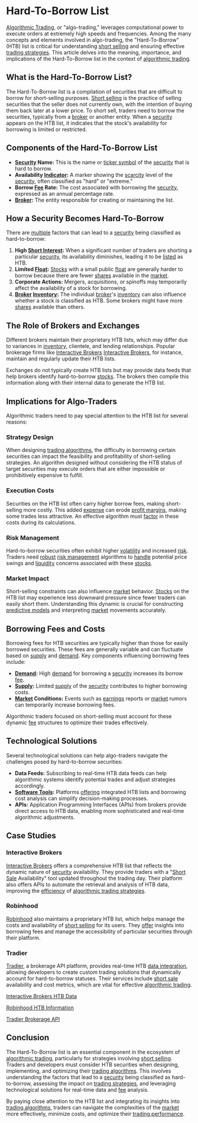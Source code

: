 # Hard-To-Borrow List

[Algorithmic Trading](../a/accountability.md), or "algo-trading," leverages computational power to execute orders at extremely high speeds and frequencies. Among the many concepts and elements involved in algo-trading, the "Hard-To-Borrow" (HTB) list is critical for understanding [short selling](../s/short_selling.md) and ensuring effective [trading strategies](../t/trading_strategies.md). This article delves into the meaning, importance, and implications of the Hard-To-Borrow list in the context of [algorithmic trading](../a/accountability.md).

## What is the Hard-To-Borrow List?

The Hard-To-Borrow list is a compilation of securities that are difficult to borrow for short-selling purposes. [Short selling](../s/short_selling.md) is the practice of selling securities that the seller does not currently own, with the intention of buying them back later at a lower price. To short sell, traders need to borrow the securities, typically from a [broker](../b/broker.md) or another entity. When a [security](../s/security.md) appears on the HTB list, it indicates that the stock's availability for borrowing is limited or restricted.

## Components of the Hard-To-Borrow List

- **[Security](../s/security.md) Name:** This is the name or [ticker symbol](../t/ticker_symbol.md) of the [security](../s/security.md) that is hard to borrow.
- **Availability [Indicator](../i/indicator.md):** A marker showing the [scarcity](../s/scarcity.md) level of the [security](../s/security.md), often classified as "hard" or "extreme."
- **Borrow [Fee](../f/fee.md) Rate:** The cost associated with borrowing the [security](../s/security.md), expressed as an annual percentage rate.
- **[Broker](../b/broker.md):** The entity responsible for creating or maintaining the list.

## How a Security Becomes Hard-To-Borrow

There are [multiple](../m/multiple.md) factors that can lead to a [security](../s/security.md) being classified as hard-to-borrow:

1. **High [Short Interest](../s/short_interest.md):** When a significant number of traders are shorting a particular [security](../s/security.md), its availability diminishes, leading it to be [listed](../l/listed.md) as HTB.
2. **Limited [Float](../f/float.md):** [Stocks](../s/stock.md) with a small public [float](../f/float.md) are generally harder to borrow because there are fewer [shares](../s/shares.md) available in the [market](../m/market.md).
3. **Corporate Actions:** Mergers, acquisitions, or spinoffs may temporarily affect the availability of a stock for borrowing.
4. **[Broker](../b/broker.md) [Inventory](../i/inventory.md):** The individual [broker](../b/broker.md)'s [inventory](../i/inventory.md) can also influence whether a stock is classified as HTB. Some brokers might have more [shares](../s/shares.md) available than others.

## The Role of Brokers and Exchanges

Different brokers maintain their proprietary HTB lists, which may differ due to variances in [inventory](../i/inventory.md), clientele, and lending relationships. Popular brokerage firms like [Interactive Brokers](../i/interactive_brokers.md) [Interactive Brokers](https://www.interactivebrokers.com), for instance, maintain and regularly update their HTB lists. 

Exchanges do not typically create HTB lists but may provide data feeds that help brokers identify hard-to-borrow [stocks](../s/stock.md). The brokers then compile this information along with their internal data to generate the HTB list.

## Implications for Algo-Traders

Algorithmic traders need to pay special attention to the HTB list for several reasons:

### Strategy Design

When designing [trading algorithms](../t/trading_algorithms.md), the difficulty in borrowing certain securities can impact the feasibility and profitability of short-selling strategies. An algorithm designed without considering the HTB status of target securities may execute orders that are either impossible or prohibitively expensive to fulfill.

### Execution Costs

Securities on the HTB list often carry higher borrow fees, making short-selling more costly. This added [expense](../e/expense.md) can erode [profit margins](../p/profit_margins_in_trading.md), making some trades less attractive. An effective algorithm must [factor](../f/factor.md) in these costs during its calculations.

### Risk Management

Hard-to-borrow securities often exhibit higher [volatility](../v/volatility.md) and increased [risk](../r/risk.md). Traders need [robust](../r/robust.md) [risk management](../r/risk_management.md) algorithms to [handle](../h/handle.md) potential price swings and [liquidity](../l/liquidity.md) concerns associated with these [stocks](../s/stock.md).

### Market Impact

Short-selling constraints can also influence [market](../m/market.md) behavior. [Stocks](../s/stock.md) on the HTB list may experience less downward pressure since fewer traders can easily short them. Understanding this dynamic is crucial for constructing [predictive models](../p/predictive_models_in_trading.md) and interpreting [market](../m/market.md) movements accurately.

## Borrowing Fees and Costs

Borrowing fees for HTB securities are typically higher than those for easily borrowed securities. These fees are generally variable and can fluctuate based on [supply](../s/supply.md) and [demand](../d/demand.md). Key components influencing borrowing fees include:

- **[Demand](../d/demand.md):** High [demand](../d/demand.md) for borrowing a [security](../s/security.md) increases its borrow [fee](../f/fee.md).
- **[Supply](../s/supply.md):** Limited [supply](../s/supply.md) of the [security](../s/security.md) contributes to higher borrowing costs.
- **[Market](../m/market.md) Conditions:** Events such as [earnings](../e/earnings.md) reports or [market](../m/market.md) rumors can temporarily increase borrowing fees.

Algorithmic traders focused on short-selling must account for these dynamic [fee](../f/fee.md) structures to optimize their trades effectively.

## Technological Solutions

Several technological solutions can help algo-traders navigate the challenges posed by hard-to-borrow securities:

- **Data Feeds:** Subscribing to real-time HTB data feeds can help algorithmic systems identify potential trades and adjust strategies accordingly.
- **[Software Tools](../s/software_tools_for_trading.md):** Platforms [offering](../o/offering.md) integrated HTB lists and borrowing cost analysis can simplify decision-making processes.
- **APIs:** Application Programming Interfaces (APIs) from brokers provide direct access to HTB data, enabling more sophisticated and real-time algorithmic adjustments.

## Case Studies

### Interactive Brokers

[Interactive Brokers](../i/interactive_brokers.md) offers a comprehensive HTB list that reflects the dynamic nature of [security](../s/security.md) availability. They provide traders with a "[Short Sale](../s/short_sale.md) Availability" tool updated throughout the trading day. Their platform also offers APIs to automate the retrieval and analysis of HTB data, improving the [efficiency](../e/efficiency.md) of [algorithmic trading strategies](../a/algorithmic_trading_strategies.md).

### Robinhood

[Robinhood](../r/robinhood.md) also maintains a proprietary HTB list, which helps manage the costs and availability of [short selling](../s/short_selling.md) for its users. They [offer](../o/offer.md) insights into borrowing fees and manage the accessibility of particular securities through their platform.

### Tradier

[Tradier](../t/tradier.md), a brokerage API platform, provides real-time HTB [data integration](../d/data_integration.md), allowing developers to create custom trading solutions that dynamically account for hard-to-borrow statuses. Their services include [short sale](../s/short_sale.md) availability and cost metrics, which are vital for effective [algorithmic trading](../a/accountability.md).

[Interactive Brokers HTB Data](https://www.interactivebrokers.com)

[Robinhood HTB Information](https://robinhood.com)

[Tradier Brokerage API](https://www.tradier.com)

## Conclusion

The Hard-To-Borrow list is an essential component in the ecosystem of [algorithmic trading](../a/accountability.md), particularly for strategies involving [short selling](../s/short_selling.md). Traders and developers must consider HTB securities when designing, implementing, and optimizing their [trading algorithms](../t/trading_algorithms.md). This involves understanding the factors that lead to a [security](../s/security.md) being classified as hard-to-borrow, assessing the impact on [trading strategies](../t/trading_strategies.md), and leveraging technological solutions for real-time data and [fee](../f/fee.md) analysis.

By paying close attention to the HTB list and integrating its insights into [trading algorithms](../t/trading_algorithms.md), traders can navigate the complexities of the [market](../m/market.md) more effectively, minimize costs, and optimize their [trading performance](../t/trading_performance.md).